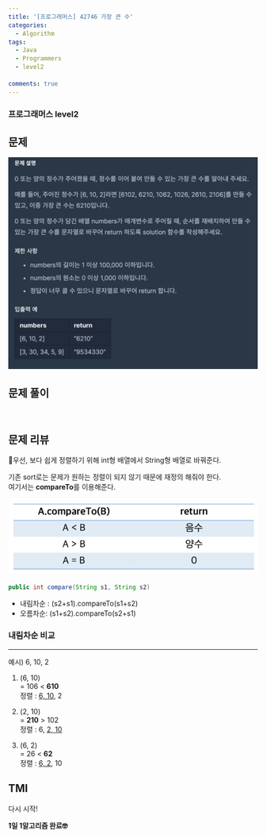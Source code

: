 ```yaml
---
title: '[프로그래머스] 42746 가장 큰 수'
categories:
  - Algorithm
tags:
  - Java
  - Programmers
  - level2

comments: true 
---
```

### 프로그래머스 level2

## 문제
 <a href="/assets/images/P42746.png"><img src="/assets/images/P42746.png"></a>
 <br/>

## 문제 풀이
<script src="https://gist.github.com/kyeahen/0e6dd5e440755f39bdefb1a6a877aa83.js"></script>
<br/>

## 문제 리뷰

우선, 보다 쉽게 정렬하기 위해 int형 배열에서 String형 배열로 바꿔준다. <br>

기존 sort로는 문제가 원하는 정렬이 되지 않기 때문에 재정의 해줘야 한다.  <br>
여기서는 **compareTo**를 이용해준다.  <br>

<a href="/assets/images/P42746_1.png"><img src="/assets/images/P42746_1.png"></a>

~~~ java
public int compare(String s1, String s2)
~~~~
- 내림차순 : (s2+s1).compareTo(s1+s2)
- 오름차순: (s1+s2).compareTo(s2+s1)

### 내림차순 비교 
---

예시) 6, 10, 2

1. (6, 10)  <br>
= 106 < **610**  <br>
정렬 : <u>6, 10</u>, 2

2. (2, 10)  <br>
= **210** > 102  <br>
정렬 : 6, <u>2, 10</u>

3. (6, 2)  <br>
= 26 < **62**  <br>
정렬 : <u>6, 2</u>, 10

## TMI

다시 시작! <br>

**1일 1알고리즘 완료🤓**


